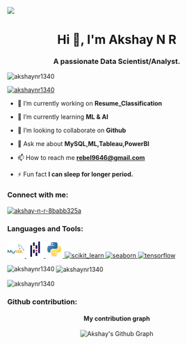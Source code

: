 ![](https://media1.giphy.com/media/usXZmmgP9Z7kf39fnq/giphy.gif?cid=ecf05e47wsr3t6anbzr2sjkje7gpmndy2e4cs0hjuwvdsywv&ep=v1_gifs_search&rid=giphy.gif&ct=g)
<h1 align="center">Hi 👋, I'm Akshay N R</h1>
<h3 align="center">A passionate Data Scientist/Analyst.</h3>

<p align="left"> <img src="https://komarev.com/ghpvc/?username=akshaynr1340&label=Profile%20views&color=0e75b6&style=flat" alt="akshaynr1340" /> </p>

<p align="left"> <a href="https://github.com/ryo-ma/github-profile-trophy"><img src="https://github-profile-trophy.vercel.app/?username=akshaynr1340" alt="akshaynr1340" /></a> </p>

- 🔭 I’m currently working on **Resume_Classification**

- 🌱 I’m currently learning **ML & AI**

- 👯 I’m looking to collaborate on **Github**

- 💬 Ask me about **MySQL,ML,Tableau,PowerBI**

- 📫 How to reach me **rebel9646@gmail.com**

- ⚡ Fun fact **I can sleep for longer period.**

<h3 align="left">Connect with me:</h3>
<p align="left">
<a href="https://linkedin.com/in/akshay-n-r-8babb325a" target="blank"><img align="center" src="https://raw.githubusercontent.com/rahuldkjain/github-profile-readme-generator/master/src/images/icons/Social/linked-in-alt.svg" alt="akshay-n-r-8babb325a" height="30" width="40" /></a>
</p>

<h3 align="left">Languages and Tools:</h3>
<p align="left"> <a href="https://www.mysql.com/" target="_blank" rel="noreferrer"> <img src="https://raw.githubusercontent.com/devicons/devicon/master/icons/mysql/mysql-original-wordmark.svg" alt="mysql" width="40" height="40"/> </a> <a href="https://pandas.pydata.org/" target="_blank" rel="noreferrer"> <img src="https://raw.githubusercontent.com/devicons/devicon/2ae2a900d2f041da66e950e4d48052658d850630/icons/pandas/pandas-original.svg" alt="pandas" width="40" height="40"/> </a> <a href="https://www.python.org" target="_blank" rel="noreferrer"> <img src="https://raw.githubusercontent.com/devicons/devicon/master/icons/python/python-original.svg" alt="python" width="40" height="40"/> </a> <a href="https://scikit-learn.org/" target="_blank" rel="noreferrer"> <img src="https://upload.wikimedia.org/wikipedia/commons/0/05/Scikit_learn_logo_small.svg" alt="scikit_learn" width="40" height="40"/> </a> <a href="https://seaborn.pydata.org/" target="_blank" rel="noreferrer"> <img src="https://seaborn.pydata.org/_images/logo-mark-lightbg.svg" alt="seaborn" width="40" height="40"/> </a> <a href="https://www.tensorflow.org" target="_blank" rel="noreferrer"> <img src="https://www.vectorlogo.zone/logos/tensorflow/tensorflow-icon.svg" alt="tensorflow" width="40" height="40"/> </a> </p>

<p><img align="left" src="https://github-readme-stats.vercel.app/api/top-langs?username=akshaynr1340&show_icons=true&locale=en&layout=compact" alt="akshaynr1340" /></p>

<p>&nbsp;<img align="center" src="https://github-readme-stats.vercel.app/api?username=akshaynr1340&show_icons=true&locale=en" alt="akshaynr1340" /></p>

<p><img align="center" src="https://github-readme-streak-stats.herokuapp.com/?user=akshaynr1340&" alt="akshaynr1340" /></p>
 


### Github contribution:

<h4 align="center">My contribution graph</h4>

<p align="center"> <img width="900em" src="https://github-readme-activity-graph.cyclic.app/graph?username=AkshayNR1340&bg_color=01010f&color=f5f5fe&line=ed4a7c&point=45994a&area=true&hide_border=true" alt="Akshay's Github Graph" /> </p> 
<h4 align="center">
<!-- &hide=other -->
